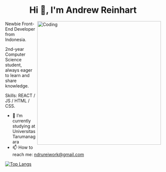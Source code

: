 <h1 align="center">Hi 👋, I'm Andrew Reinhart</h1>
<img align="right" alt="Coding" width="400" src="https://i.pinimg.com/originals/90/70/32/9070324cdfc07c68d60eed0c39e77573.gif">
Newbie Front-End Developer from Indonesia.

2nd-year Computer Science student, always eager to learn and share knowledge.


Skills: REACT / JS / HTML / CSS.

- 🔭 I’m currently studying at Universitas Tarumanagara 
- 📫 How to reach me: ndrureiwork@gmail.com 

[![Top Langs](https://github-readme-stats.vercel.app/api/top-langs/?username=Yochiyuu)](https://github.com/anuraghazra/github-readme-stats)

